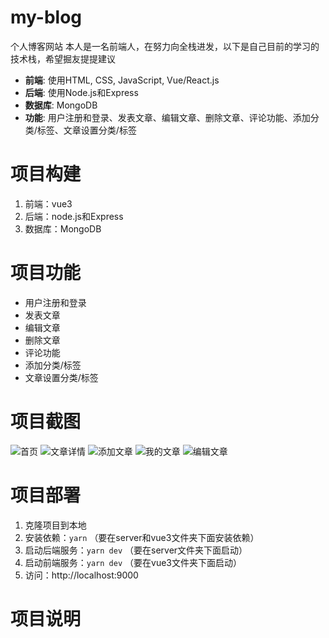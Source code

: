 # my-blog
个人博客网站
本人是一名前端人，在努力向全栈进发，以下是自己目前的学习的技术栈，希望掘友提提建议

- **前端**: 使用HTML, CSS, JavaScript, Vue/React.js
- **后端**: 使用Node.js和Express
- **数据库**: MongoDB
- **功能**: 用户注册和登录、发表文章、编辑文章、删除文章、评论功能、添加分类/标签、文章设置分类/标签

# 项目构建
1. 前端：vue3
2. 后端：node.js和Express
3. 数据库：MongoDB

# 项目功能
- 用户注册和登录
- 发表文章
- 编辑文章
- 删除文章
- 评论功能
- 添加分类/标签
- 文章设置分类/标签

# 项目截图
![首页](/Image/image.png)
![文章详情](/Image/image-1.png)
![添加文章](/Image/image-2.png)
![我的文章](/Image/image-3.png)
![编辑文章](/Image/image-4.png)
# 项目部署
1. 克隆项目到本地
2. 安装依赖：`yarn`  （要在server和vue3文件夹下面安装依赖）
3. 启动后端服务：`yarn dev` （要在server文件夹下面启动）
4. 启动前端服务：`yarn dev` （要在vue3文件夹下面启动）
5. 访问：http://localhost:9000

# 项目说明